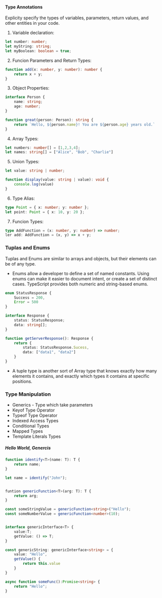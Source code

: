 #### Type Annotations

Explicity specify the types of variables, parameters, return values, and other entities in your code.

1. Variable declaration:
```typescript
let number: number; 
let myString: string; 
let myBoolean: boolean = true;
```

2. Funcion Parameters and Return Types:

```typescript
function add(x: number, y: number): number {
    return x + y;
}
```

3. Object Properties:

```typescript
interface Person {
    name: string; 
    age: number;
}

function great(person: Person): string {
    return `Hello, ${person.name}! You are ${person.age} years old.`
}
```

4. Array Types:

```typescript
let numbers: number[] = [1,2,3,4]; 
let names: string[] = ["Alice", "Bob", "Charlie"]
```

5. Union Types: 

```typescript
let value: string | number; 

function display(value: string | value): void {
    console.log(value)
}
```

6. Type Alias:

```typescript
type Point = { x: number; y: number };
let point: Point = { x: 10, y: 20 };
```

7. Funcion Types: 

```typescript
type AddFunction = (x: number, y: number) => number; 
ler add: AddFunction = (x, y) => x + y;
```

### Tuplas and Enums

Tuplas and Enums are similar to arrays and objects, but their elements can be of any type.

- Enums allow a developer to define a set of named constants. Using enums can make it easier to document intent, or create a set of distinct cases. TypeScript provides both numeric and string-based enums.

```typescript
enum StatusResponse {
    Success = 200, 
    Error = 500
}

interface Response {
    status: StatusResponse;
    data: string[];
}

function getServerResponse(): Response {
    return {
        status: StatusResponse.Sucess,
        data: ["data1", "data2"]
    }
}

```


- A tuple type is another sort of Array type that knows exactly how many elements it contains, and exactly which types it contains at specific positions.

### Type Manipulation

- Generics - Type which take parameters
- Keyof Type Operator 
- Typeof Type Operator
- Indexed Access Types
- Conditional Types
- Mapped Types
- Template Literals Types

##### Hello World, Genercis 

```typescript
function identify<T>(name: T): T {
    return name;
}

let name = identify("John");


funtion genericFunction<T>(arg: T): T {
    return arg;
}

const someStringValue = genericFunction<string>("Hello");
const someNumberValue = genericFunction<number>(10);


interface genericInterface<T> {
    value:T; 
    getValue: () => T;
}

const genericString: genericInterface<string> = {
    value: "Hello",
    getValue() {
        return this.value
    }
}

async function someFunc():Promise<string> {
    return "Hello";
}

```
